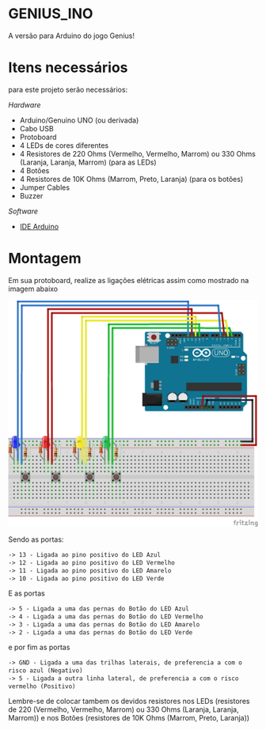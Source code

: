 # GENIUS_INO
A versão para Arduino do jogo Genius!

# Itens necessários
para este projeto serão necessários:

*Hardware*
- Arduino/Genuino UNO (ou derivada)
- Cabo USB
- Protoboard
- 4 LEDs de cores diferentes
- 4 Resistores de 220 Ohms (Vermelho, Vermelho, Marrom) ou 330 Ohms (Laranja, Laranja, Marrom) (para as LEDs)
- 4 Botões
- 4 Resistores de 10K Ohms (Marrom, Preto, Laranja) (para os botões)
- Jumper Cables
- Buzzer

*Software*
- [IDE Arduino](https://www.arduino.cc/en/Main/Software)

# Montagem
Em sua protoboard, realize as ligações elétricas assim como mostrado na imagem abaixo

![Montagem Elétrica](https://github.com/MuriloViviani/genius_ino/blob/master/Sketch_Genius_Ino.png)


Sendo as portas:
```
-> 13 - Ligada ao pino positivo do LED Azul
-> 12 - Ligada ao pino positivo do LED Vermelho
-> 11 - Ligada ao pino positivo do LED Amarelo
-> 10 - Ligada ao pino positivo do LED Verde
```
E as portas
```
-> 5 - Ligada a uma das pernas do Botão do LED Azul
-> 4 - Ligada a uma das pernas do Botão do LED Vermelho
-> 3 - Ligada a uma das pernas do Botão do LED Amarelo
-> 2 - Ligada a uma das pernas do Botão do LED Verde
```
e por fim as portas
```
-> GND - Ligada a uma das trilhas laterais, de preferencia a com o risco azul (Negativo)
-> 5 - Ligada a outra linha lateral, de preferencia a com o risco vermelho (Positivo)
```

Lembre-se de colocar tambem os devidos resistores nos LEDs (resistores de 220 (Vermelho, Vermelho, Marrom) ou 330 Ohms (Laranja, Laranja, Marrom)) e nos Botões (resistores de 10K Ohms (Marrom, Preto, Laranja))

